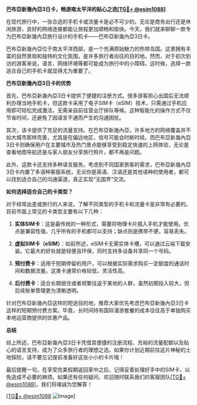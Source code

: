 **巴布亞新幾內亞3日卡，畅游南太平洋的贴心之选[[TG💪+ @esim1088](https://t.me/s/esim1088)]**

在现代旅行中，一张合适的手机卡或流量卡是必不可少的。无论是商务出行还是休闲旅游，良好的网络连接都能让旅程更加顺畅和愉快。今天，我们就来聊聊一款专为巴布亞新幾內亞旅行设计的手机卡——巴布亞新幾內亞3日卡。

巴布亞新幾內亞位于南太平洋西部，是一个充满原始魅力的热带岛国。这里拥有丰富的自然景观和独特的文化氛围，是许多旅行者向往的目的地。然而，对于初次到访的游客来说，语言、网络环境等都可能成为旅行中的小障碍。这时候，选择一款适合自己的手机卡就显得尤为重要了。

**巴布亞新幾內亞3日卡的优势**

首先，巴布亞新幾內亞3日卡提供了便捷的注册方式。很多游客担心出国后无法顺利办理当地手机卡，但这款卡采用了电子SIM卡（eSIM）技术，只需通过手机应用即可轻松完成激活，无需亲自前往营业厅排队等候。这种智能化的操作方式不仅节省时间，还避免了因语言不通而产生的沟通困扰。

其次，该卡提供了充足的流量支持。在巴布亞新幾內亞，许多地方的网络覆盖并不如大城市那样完善，尤其是在偏远地区，信号可能会时断时续。而巴布亞新幾內亞3日卡则确保用户在主要城市及热门景点能够享受到稳定快速的上网体验，无论是查看地图导航还是与家人朋友分享旅行照片，都不再是问题。

此外，这款卡还支持多种语言服务。考虑到不同国家旅客的需求，巴布亞新幾內亞3日卡内置了多语种客服系统，无论你是英语、汉语还是其他语种的使用者，都可以找到适合自己的沟通渠道，真正实现“无国界”交流。

**如何选择适合自己的卡类型？**

对于经常出差或旅行的人来说，了解不同类型的手机卡和流量卡是非常有必要的。目前市面上常见的卡类型主要有以下几种：

1. **实体SIM卡**：这是最传统的一种形式，需要将物理卡片插入手机才能使用。优点是兼容性强，几乎所有的手机都可以支持；缺点则是携带不便，容易丢失。

2. **虚拟SIM卡（eSIM）**：如前所述，eSIM卡无需实体卡槽，可以通过云端下载安装。它最大的好处就是轻便且环保，同时支持多设备共享同一个号码。

3. **预付费卡**：适用于短期停留的用户，可以根据实际需求购买一定额度的通话时间和数据流量。这类卡通常价格较低，灵活性高。

4. **后付费卡**：适合长期居住或者频繁往返于某地的人群，虽然初期投入较大，但后续账单管理更为清晰透明。

针对巴布亞新幾內亞这样的短途目的地，推荐大家优先考虑巴布亞新幾內亞3日卡这样的短期预付费方案。毕竟，长时间持有国际漫游套餐的成本往往高于单独购买本地运营商提供的优惠产品。

**总结**

综上所述，巴布亞新幾內亞3日卡凭借其便捷的注册流程、充裕的流量配额以及贴心的语言支持，成为了众多旅行者的理想之选。如果你计划近期前往这片神秘的土地探险，请不要忘记提前准备好这张小小的卡片哦！

最后提醒一句，在享受完美假期返回家中之后，记得妥善处理好手中的SIM卡，以免造成不必要的麻烦。如果还有任何疑问，欢迎随时联系我们的客服团队[[TG💪+ @esim1088](https://t.me/s/esim1088)]，我们将竭诚为您解答！

[[TG💪+ @esim1088](https://t.me/s/esim1088) ![Image](https://i.postimg.cc/4NQfJmqS/Snipaste-2025-05-13-00-14-12.png)]